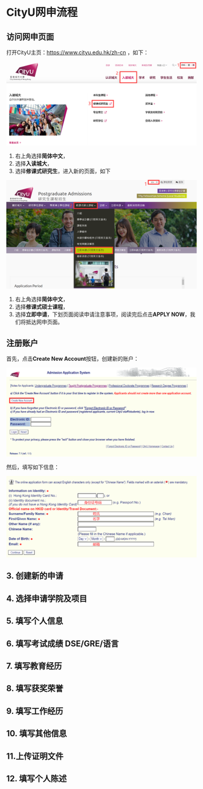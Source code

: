 # CityU网申流程

## 访问网申页面
打开CityU主页：https://www.cityu.edu.hk/zh-cn ，如下：

![](../CityU/fig/figure1.png)

1. 右上角选择**简体中文**，
2. 选择**入读城大**，
3. 选择**修课式研究生**，进入新的页面，如下

![](../CityU/fig/figure2.png)

1. 右上角选择**简体中文**，
2. 选择**修课式硕士课程**，
3. 选择**立即申请**，下划页面阅读申请注意事项，阅读完后点击**APPLY NOW**，我们将抵达网申页面。

## 注册账户
首先，点击**Create New Account**按钮，创建新的账户：

![](../CityU/fig/figure3.png)

然后，填写如下信息：

![](../CityU/fig/figure4.png)



## 3. 创建新的申请

## 4. 选择申请学院及项目

## 5. 填写个人信息

## 6. 填写考试成绩 DSE/GRE/语言

## 7. 填写教育经历

## 8. 填写获奖荣誉

## 9. 填写工作经历

## 10. 填写其他信息

## 11.上传证明文件

## 12. 填写个人陈述
